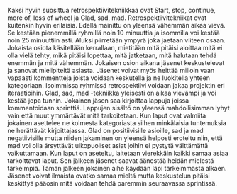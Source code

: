 Kaksi hyvin suosittua retrospektiivitekniikkaa ovat Start, stop, continue, more of, less of wheel ja Glad, sad, mad. 
Retrospektiivitekniikat ovat kuitenkin hyvin erilaisia. Edellä mainittu on yleensä vähemmän aikaa vievä. Se kestään 
pienemmillä ryhmillä noin 10 minuuttia ja isommilla voi kestää noin 25 minuuttiin asti. Aluksi piirretään ympyrä 
joka jaetaan viiteen osaan. Jokaista osiota käsitellään kerrallaan, mietitään mitä pitäisi aloittaa mitä ei olla 
vielä tehty, mikä pitäisi lopettaa, mitä jatketaan, mitä halutaan tehdä enemmän ja mitä vähemmän. Jokaisen 
osion aikana jäsenet keskustelevat ja sanovat mielipiteitä asiasta. Jäsenet voivat myös heittää milloin vaan vapaasti
kommentteja joista voidaan keskutella ja ne luokitella yhteen kategoriaan. Isoimmissa ryhmissä retrospektiivi voidaan
jakaa projektin eri iteraatioihin.
Glad, sad, mad -tekniikka yleisesti on aikaa vievämpi ja voi kestää jopa tunnin. Jokainen jäsen saa kirjoittaa
lappuja joissa kommentoidaan sprinttiä. Lappujen sisältö on yleensä mahdollisimman lyhyt vain että muut ymmärtävät
mitä tarkoitetaan. Kun laput ovat valmiita jokainen asettelee ne kolmesta kategoriasta siihen minkälaisia tuntemuksia
ne herättävät kirjoittajassa. Glad on positiivisille asioille, sad ja mad negatiivisille mutta niiden jakaminen on 
yleensä helposti eroteltu niin, että mad voi olla ärsyttävät ulkopuoliset asiat joihin ei pystytä välttämättä
vaikuttamaan. Kun laput on aseteltu, laitetaan vierekkäin kaikki samaa asiaa tarkoittavat laput. Sen jälkeen jäsenet
saavat äänestää heidän mielestä tärkeimpiä. Tämän jälkeen jokainen aihe käydään läpi tärkeimmästä alkaen. Jäsenet 
voivat ilmaista ovatko samaa mieltä mutta keskustelun pitäisi keskittyä pääosin mitä voidaan tehdä paremmin
seuraavassa sprintissä. 
